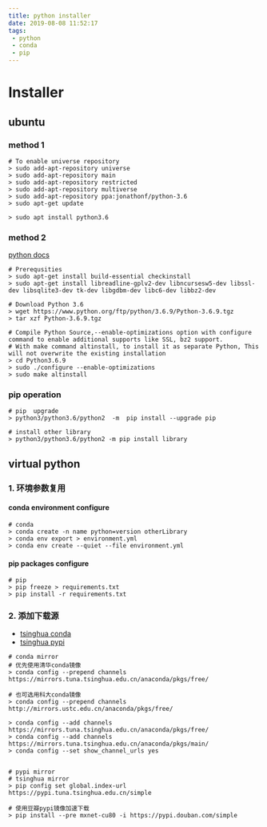 ```yaml
---
title: python installer
date: 2019-08-08 11:52:17
tags:
 - python
 - conda
 - pip
---
```


<!-- toc -->

# Installer

## ubuntu

### method 1

```shell
# To enable universe repository
> sudo add-apt-repository universe
> sudo add-apt-repository main
> sudo add-apt-repository restricted
> sudo add-apt-repository multiverse
> sudo add-apt-repository ppa:jonathonf/python-3.6
> sudo apt-get update

> sudo apt install python3.6
```

### method 2

[python docs](https://docs.python.org/3.6/using/unix.html#building-python)

```shell
# Prerequsities
> sudo apt-get install build-essential checkinstall
> sudo apt-get install libreadline-gplv2-dev libncursesw5-dev libssl-dev libsqlite3-dev tk-dev libgdbm-dev libc6-dev libbz2-dev

# Download Python 3.6
> wget https://www.python.org/ftp/python/3.6.9/Python-3.6.9.tgz
> tar xzf Python-3.6.9.tgz

# Compile Python Source,--enable-optimizations option with configure command to enable additional supports like SSL, bz2 support. 
# With make command altinstall, to install it as separate Python, This will not overwrite the existing installation
> cd Python3.6.9
> sudo ./configure --enable-optimizations
> sudo make altinstall
```

### pip operation

```shell
# pip  upgrade
> python3/python3.6/python2  -m  pip install --upgrade pip

# install other library
> python3/python3.6/python2 -m pip install library
```

##   virtual python

### 1. 环境参数复用

#### conda environment configure

```shell
# conda
> conda create -n name python=version otherLibrary
> conda env export > environment.yml
> conda env create --quiet --file environment.yml
```

#### pip packages configure

```shell
# pip
> pip freeze > requirements.txt
> pip install -r requirements.txt
```

### 2. 添加下载源

- [tsinghua conda](https://mirrors.tuna.tsinghua.edu.cn/help/anaconda/)
- [tsinghua pypi](https://mirrors.tuna.tsinghua.edu.cn/help/pypi/)

```shell
# conda mirror
# 优先使用清华conda镜像
> conda config --prepend channels https://mirrors.tuna.tsinghua.edu.cn/anaconda/pkgs/free/

# 也可选用科大conda镜像
> conda config --prepend channels http://mirrors.ustc.edu.cn/anaconda/pkgs/free/

> conda config --add channels https://mirrors.tuna.tsinghua.edu.cn/anaconda/pkgs/free/
> conda config --add channels https://mirrors.tuna.tsinghua.edu.cn/anaconda/pkgs/main/
> conda config --set show_channel_urls yes


# pypi mirror
# tsinghua mirror
> pip config set global.index-url https://pypi.tuna.tsinghua.edu.cn/simple 

# 使用豆瓣pypi镜像加速下载
> pip install --pre mxnet-cu80 -i https://pypi.douban.com/simple
```

